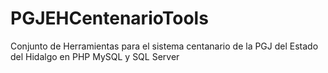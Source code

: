 # PGJEHCentenarioTools
Conjunto de Herramientas para el sistema centanario de la PGJ del Estado del Hidalgo en PHP  MySQL y SQL Server
